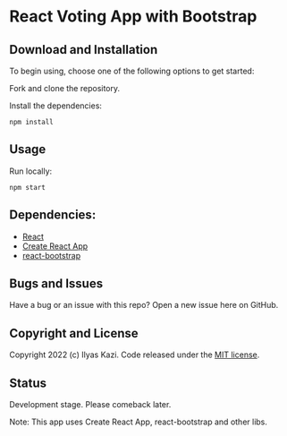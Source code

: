 # React Voting App with Bootstrap

## Download and Installation

To begin using, choose one of the following options to get started:

Fork and clone the repository.

Install the dependencies:

```powershell-interactive
npm install
```

## Usage

Run locally:

```powershell-interactive
npm start
```

## Dependencies:

- [React](https://reactjs.org/)
- [Create React App](https://create-react-app.dev/)
- [react-bootstrap](https://react-bootstrap.github.io/)

## Bugs and Issues

Have a bug or an issue with this repo? Open a new issue here on GitHub.

## Copyright and License

Copyright 2022 (c) Ilyas Kazi. Code released under the [MIT license](LICENSE).

## Status
Development stage. Please comeback later.

Note: This app uses Create React App, react-bootstrap and other libs.
